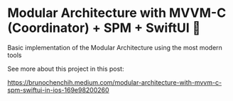# Modular Architecture with MVVM-C (Coordinator) + SPM + SwiftUI 📱
<p align="left">Basic implementation of the Modular Architecture using the most modern tools</p>

See more about this project in this post:

https://brunochenchih.medium.com/modular-architecture-with-mvvm-c-spm-swiftui-in-ios-169e98200260
